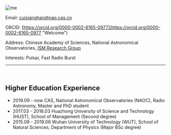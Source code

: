 ![me](https://user-images.githubusercontent.com/98388425/151003989-8466b931-1971-4877-b22b-0b4401d7c43f.png)

Email: cuixianghan@nao.cas.cn

ORCID: [https://orcid.org/0000-0002-6165-0977](https://orcid.org/0000-0002-6165-0977 "Welcome")

Address: Chinese Academy of Sciences, National Astronomical Observatories, [ISM Research Group](http://groups.bao.ac.cn/ism/)

Interests: Pulsar, Fast Radio Burst

***

<br>

## Higher Education Experience

- 2019.09 - now CAS, National Astronomical Observatories (NAOC), Radio Astronomy, Master and PhD student
- 2017.03 - 2018.03 Huazhong University of Science and Technology (HUST), School of Management (Second degree)
- 2015.09 - 2019.06 Wuhan University of Technology (WUT), School of Natural Sciences, Department of Physics (Major BSc degree)
